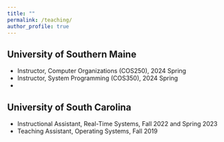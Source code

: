 ```yaml
---
title: ""
permalink: /teaching/
author_profile: true
---
```



## University of Southern Maine
* Instructor, Computer Organizations (COS250), 2024 Spring
* Instructor, System Programming (COS350), 2024 Spring
* 
## University of South Carolina
* Instructional Assistant, Real-Time Systems, Fall 2022 and Spring 2023
* Teaching Assistant, Operating Systems, Fall 2019

